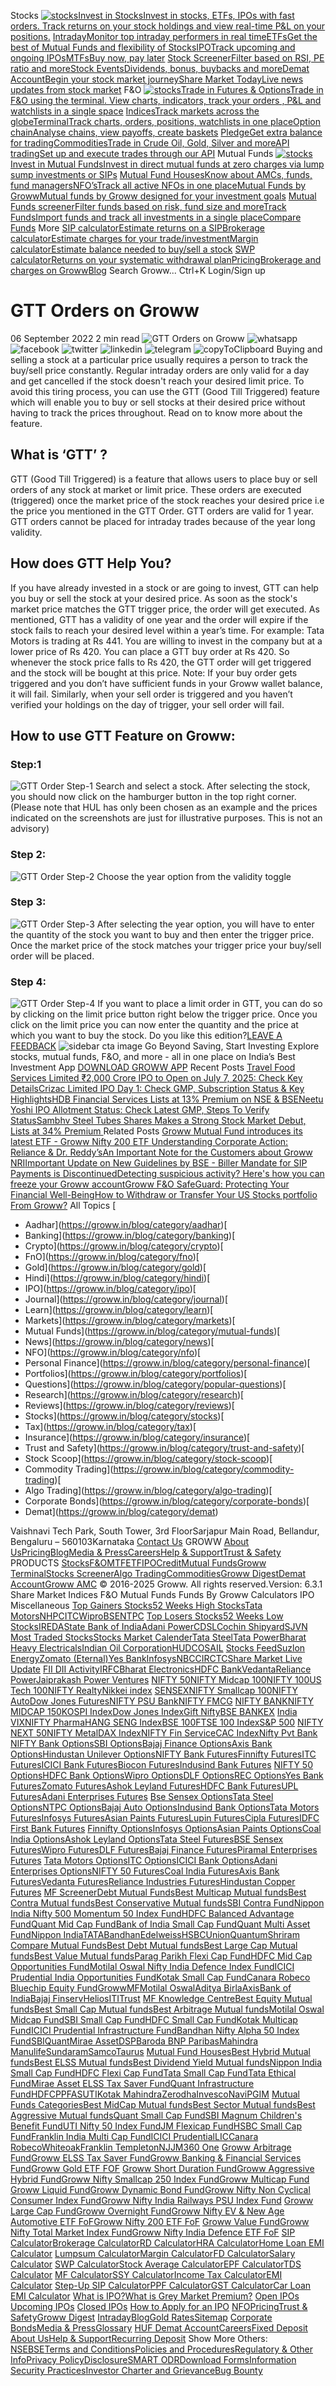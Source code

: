 Stocks
[![stocks](https://assets-netstorage.groww.in/web-assets/billion_groww_desktop/prod/_next/static/media/stocks.ca70f42c.webp)Invest in StocksInvest in stocks, ETFs, IPOs with fast orders. Track returns on your stock holdings and view real-time P&L on your positions.](https://groww.in/stocks)
[IntradayMonitor top intraday performers in real time](https://groww.in/stocks/intraday)[ETFsGet the best of Mutual Funds and flexibility of Stocks](https://groww.in/etfs)[IPOTrack upcoming and ongoing IPOs](https://groww.in/ipo)[MTFsBuy now, pay later](https://groww.in/stocks/mtf)
[Stock ScreenerFilter based on RSI, PE ratio and more](https://groww.in/stocks/filter)[Stock EventsDividends, bonus, buybacks and more](https://groww.in/stocks/calendar)[Demat AccountBegin your stock market journey](https://groww.in/open-demat-account)[Share Market TodayLive news updates from stock market](https://groww.in/share-market-today)
F&O
[![stocks](https://assets-netstorage.groww.in/web-assets/billion_groww_desktop/prod/_next/static/media/f&o.bb450b70.webp)Trade in Futures & OptionsTrade in F&O using the terminal. View charts, indicators, track your orders , P&L and watchlists in a single space](https://groww.in/futures-and-options)
[IndicesTrack markets across the globe](https://groww.in/indices)[TerminalTrack charts, orders, positions, watchlists in one place](https://groww.in/charts)[Option chainAnalyse chains, view payoffs, create baskets](https://groww.in/options/nifty)
[PledgeGet extra balance for trading](https://groww.in/available-for-pledge)[CommoditiesTrade in Crude Oil, Gold, Silver and more](https://groww.in/commodities)[API tradingSet up and execute trades through our API](https://groww.in/trade-api)
Mutual Funds
[![stocks](https://assets-netstorage.groww.in/web-assets/billion_groww_desktop/prod/_next/static/media/mutual_funds.9c9cff91.webp)Invest in Mutual FundsInvest in direct mutual funds at zero charges via lump sump investments or SIPs](https://groww.in/mutual-funds)
[Mutual Fund HousesKnow about AMCs, funds, fund managers](https://groww.in/mutual-funds/amc)[NFO’sTrack all active NFOs in one place](https://groww.in/nfo)[Mutual Funds by GrowwMutual funds by Groww designed for your investment goals](https://groww.in/mutual-funds/amc/groww-mutual-funds)
[Mutual Funds screenerFilter funds based on risk, fund size and more](https://groww.in/mutual-funds/filter)[Track FundsImport funds and track all investments in a single place](https://groww.in/track)[Compare Funds](https://groww.in/mutual-funds/compare)
More
[SIP calculatorEstimate returns on a SIP](https://groww.in/calculators/sip-calculator)[Brokerage calculatorEstimate charges for your trade/investment](https://groww.in/calculators/brokerage-calculator)[Margin calculatorEstimate balance needed to buy/sell a stock](https://groww.in/calculators/margin-calculator)
[SWP calculatorReturns on your systematic withdrawal plan](https://groww.in/calculators/swp-calculator)[PricingBrokerage and charges on Groww](https://groww.in/pricing)[Blog](https://groww.in/blog)
Search Groww...
Ctrl+K
Login/Sign up
# GTT Orders on Groww
06 September 2022
2 min read
![GTT Orders on Groww](https://cms-resources.groww.in/uploads/TATA_Motors_22_13fdd3cfb0.jpg)
![whatsapp](https://assets-netstorage.groww.in/web-assets/billion_groww_desktop/prod/_next/static/media/whatsappHover.1d05ff00.svg)
![facebook](https://assets-netstorage.groww.in/web-assets/billion_groww_desktop/prod/_next/static/media/facebookHover.1b8c6597.svg)
![twitter](https://assets-netstorage.groww.in/web-assets/billion_groww_desktop/prod/_next/static/media/twitterHover.56240533.svg)
![linkedin](https://assets-netstorage.groww.in/web-assets/billion_groww_desktop/prod/_next/static/media/linkedinHover.091d2117.svg)
![telegram](https://assets-netstorage.groww.in/web-assets/billion_groww_desktop/prod/_next/static/media/telegramHover.0ea658cc.svg)
![copyToClipboard](https://assets-netstorage.groww.in/web-assets/billion_groww_desktop/prod/_next/static/media/copyHover.0edc2b0f.svg)
Buying and selling a stock at a particular price usually requires a person to track the buy/sell price constantly. Regular intraday orders are only valid for a day and get cancelled if the stock doesn't reach your desired limit price. 
To avoid this tiring process, you can use the GTT (Good Till Triggered) feature which will enable you to buy or sell stocks at their desired price without having to track the prices throughout.
Read on to know more about the feature.
## **What is ‘GTT’ ?**
GTT (Good Till Triggered) is a feature that allows users to place buy or sell orders of any stock at market or limit price. These orders are executed (triggered) once the market price of the stock reaches your desired price i.e the price you mentioned in the GTT Order. GTT orders are valid for 1 year.
GTT orders cannot be placed for intraday trades because of the year long validity.
## **How does GTT Help You?**
If you have already invested in a stock or are going to invest, GTT can help you buy or sell the stock at your desired price. As soon as the stock's market price matches the GTT trigger price, the order will get executed. As mentioned, GTT has a validity of one year and the order will expire if the stock fails to reach your desired level within a year’s time.
For example:
Tata Motors is trading at Rs 441. You are willing to invest in the company but at a lower price of Rs 420. You can place a GTT buy order at Rs 420. So whenever the stock price falls to Rs 420, the GTT order will get triggered and the stock will be bought at this price.
Note: If your buy order gets triggered and you don’t have sufficient funds in your Groww wallet balance, it will fail. Similarly, when your sell order is triggered and you haven’t verified your holdings on the day of trigger, your sell order will fail.
## **How to use GTT Feature on Groww:**
### **Step:1**
![GTT Order Step-1](https://cms-resources.groww.in/uploads/GTT_Order_Step_1_3624c6f2ce.png)
Search and select a stock. After selecting the stock, you should now click on the hamburger button in the top right corner.
(Please note that HUL has only been chosen as an example and the prices indicated on the screenshots are just for illustrative purposes. This is not an advisory)
### **Step 2:**
![GTT Order Step-2](https://cms-resources.groww.in/uploads/GTT_Order_Step_2_ae3fd9eeac.png)
Choose the year option from the validity toggle
### **Step 3:**
![GTT Order Step-3](https://cms-resources.groww.in/uploads/GTT_Order_Step_3_62e85d363f.png)
After selecting the year option, you will have to enter the quantity of the stock you want to buy and then enter the trigger price. Once the market price of the stock matches your trigger price your buy/sell order will be placed.
### **Step 4:**
![GTT Order Step-4](https://cms-resources.groww.in/uploads/GTT_Order_Step_4_69a32157d0.png)
If you want to place a limit order in GTT, you can do so by clicking on the limit price button right below the trigger price. Once you click on the limit price you can now enter the quantity and the price at which you want to buy the stock.
Do you like this edition?[LEAVE A FEEDBACK](https://trygroww.typeform.com/to/Do49ICvJ)
![sidebar cta image](https://cms-resources.groww.in/uploads/Download_Groww_App_2_8994bdc905.png)
Go Beyond Saving, Start Investing
Explore stocks, mutual funds, F&O, and more - all in one place on India’s Best Investment App
[DOWNLOAD GROWW APP](https://app.groww.in/v3cO/znq1yprc)
Recent Posts
[Travel Food Services Limited ₹2,000 Crore IPO to Open on July 7, 2025: Check Key Details](https://groww.in/blog/travel-food-services-limited-2000-crore-ipo-to-open-on-july-7-2025)[Crizac Limited IPO Day 1: Check GMP, Subscription Status & Key Highlights](https://groww.in/blog/crizac-limited-ipo-day-1)[HDB Financial Services Lists at 13% Premium on NSE & BSE](https://groww.in/blog/hdb-financial-services-lists-at-13-percent-premium-on-nse-and-bse)[Neetu Yoshi IPO Allotment Status: Check Latest GMP, Steps To Verify Status](https://groww.in/blog/neetu-yoshi-ipo-allotment-status)[Sambhv Steel Tubes Shares Makes a Strong Stock Market Debut, Lists at 34% Premium ](https://groww.in/blog/sambhv-steel-tubes-shares-makes-a-strong-stock-market-debut)
Related Posts
[Groww Mutual Fund introduces its latest ETF - Groww Nifty 200 ETF ](https://groww.in/blog/groww-mutual-fund-introduces-its-latest-etf-groww-nifty-200-etf)[Understanding Corporate Action: Reliance & Dr. Reddy’s](https://groww.in/blog/understanding-reliance-and-dr-reddys-corporate-action)[An Important Note for the Customers about Groww NRI](https://groww.in/blog/important-update-from-growwnri)[Important Update on New Guidelines by BSE - Biller Mandate for SIP Payments is Discontinued](https://groww.in/blog/important-update-on-new-guidelines-by-bse-biller-mandate-for-sip-payments-is-discontinued)[Detecting suspicious activity? Here's how you can freeze your Groww account](https://groww.in/blog/freeze-groww-trading-account)[Groww F&O SafeGuard: Protecting Your Financial Well-Being](https://groww.in/blog/groww-fno-safeguard)[How to Withdraw or Transfer Your US Stocks portfolio From Groww?](https://groww.in/blog/how-to-transfer-us-stocks-from-groww-to-external-platform)
All Topics
[
  * Aadhar](https://groww.in/blog/category/aadhar)[
  * Banking](https://groww.in/blog/category/banking)[
  * Crypto](https://groww.in/blog/category/crypto)[
  * FnO](https://groww.in/blog/category/fno)[
  * Gold](https://groww.in/blog/category/gold)[
  * Hindi](https://groww.in/blog/category/hindi)[
  * IPO](https://groww.in/blog/category/ipo)[
  * Journal](https://groww.in/blog/category/journal)[
  * Learn](https://groww.in/blog/category/learn)[
  * Markets](https://groww.in/blog/category/markets)[
  * Mutual Funds](https://groww.in/blog/category/mutual-funds)[
  * News](https://groww.in/blog/category/news)[
  * NFO](https://groww.in/blog/category/nfo)[
  * Personal Finance](https://groww.in/blog/category/personal-finance)[
  * Portfolios](https://groww.in/blog/category/portfolios)[
  * Questions](https://groww.in/blog/category/popular-questions)[
  * Research](https://groww.in/blog/category/research)[
  * Reviews](https://groww.in/blog/category/reviews)[
  * Stocks](https://groww.in/blog/category/stocks)[
  * Tax](https://groww.in/blog/category/tax)[
  * Insurance](https://groww.in/blog/category/insurance)[
  * Trust and Safety](https://groww.in/blog/category/trust-and-safety)[
  * Stock Scoop](https://groww.in/blog/category/stock-scoop)[
  * Commodity Trading](https://groww.in/blog/category/commodity-trading)[
  * Algo Trading](https://groww.in/blog/category/algo-trading)[
  * Corporate Bonds](https://groww.in/blog/category/corporate-bonds)[
  * Demat](https://groww.in/blog/category/demat)

Vaishnavi Tech Park, South Tower, 3rd FloorSarjapur Main Road, Bellandur, Bengaluru – 560103Karnataka
[Contact Us](https://groww.in/help/my-account/searchable/how-to-call-groww-customer-care)
[](https://twitter.com/_groww)[](https://www.instagram.com/groww_official/)[](https://www.facebook.com/growwapp)[](https://in.linkedin.com/company/groww.in)[](http://bit.ly/2rjkBHu)
GROWW
[About Us](https://groww.in/about-us)[Pricing](https://groww.in/pricing)[Blog](https://groww.in/blog)[Media & Press](https://groww.in/press)[Careers](https://groww.in/careers)[Help & Support](https://groww.in/help)[Trust & Safety](https://groww.in/trust-and-safety)
PRODUCTS
[Stocks](https://groww.in/stocks)[F&O](https://groww.in/futures-and-options)[MTF](https://groww.in/stocks/mtf)[ETF](https://groww.in/etfs)[IPO](https://groww.in/ipo)[Credit](https://credit.groww.in)[Mutual Funds](https://groww.in/mutual-funds)[Groww Terminal](https://groww.in/charts)[Stocks Screener](https://groww.in/stocks/filter)[Algo Trading](https://groww.in/trade-api)[Commodities](https://groww.in/commodities)[Groww Digest](https://groww.in/digest)[Demat Account](https://groww.in/open-demat-account)[Groww AMC](https://groww.in/mutual-funds/amc)
© 2016-2025 Groww. All rights reserved.Version: 6.3.1
Share Market
Indices
F&O
Mutual Funds
Funds By Groww
Calculators
IPO
Miscellaneous
[Top Gainers Stocks](https://groww.in/markets/top-gainers)[52 Weeks High Stocks](https://groww.in/markets/52-week-high)[Tata Motors](https://groww.in/stocks/tata-motors-ltd)[NHPC](https://groww.in/stocks/nhpc-ltd)[ITC](https://groww.in/stocks/itc-ltd)[Wipro](https://groww.in/stocks/wipro-ltd)[BSE](https://groww.in/stocks/bse-ltd)[NTPC](https://groww.in/stocks/ntpc-green-energy-ltd)
[Top Losers Stocks](https://groww.in/markets/top-losers)[52 Weeks Low Stocks](https://groww.in/markets/52-week-low)[IREDA](https://groww.in/stocks/indian-renewable-energy-development-agency-ltd-1569588972606)[State Bank of India](https://groww.in/stocks/state-bank-of-india)[Adani Power](https://groww.in/stocks/adani-power-ltd)[CDSL](https://groww.in/stocks/central-depository-services-india-ltd)[Cochin Shipyard](https://groww.in/stocks/cochin-shipyard-ltd)[SJVN](https://groww.in/stocks/sjvn-ltd)
[Most Traded Stocks](https://groww.in/stocks/most-bought-stocks-on-groww)[Stocks Market Calender](https://groww.in/stocks/calendar)[Tata Steel](https://groww.in/stocks/tata-steel-ltd)[Tata Power](https://groww.in/stocks/tata-power-company-ltd)[Bharat Heavy Electricals](https://groww.in/stocks/bharat-heavy-electricals-ltd)[Indian Oil Corporation](https://groww.in/stocks/indian-oil-corporation-ltd)[HUDCO](https://groww.in/stocks/housing-urban-development-corporation-ltd)[SAIL](https://groww.in/stocks/steel-authority-of-india-ltd)
[Stocks Feed](https://groww.in/stock-feed)[Suzlon Energy](https://groww.in/stocks/suzlon-energy-ltd)[Zomato (Eternal)](https://groww.in/stocks/zomato-ltd)[Yes Bank](https://groww.in/stocks/yes-bank-ltd)[Infosys](https://groww.in/stocks/infosys-ltd)[NBCC](https://groww.in/stocks/nbcc-india-ltd)[IRCTC](https://groww.in/stocks/indian-railway-catering-tourism-corpn-ltd)[Share Market Live Update](https://groww.in/share-market-today)
[FII DII Activity](https://groww.in/fii-dii-data)[IRFC](https://groww.in/stocks/indian-railway-finance-corporation-ltd)[Bharat Electronics](https://groww.in/stocks/bharat-electronics-ltd)[HDFC Bank](https://groww.in/stocks/hdfc-bank-ltd)[Vedanta](https://groww.in/stocks/vedanta-ltd)[Reliance Power](https://groww.in/stocks/reliance-power-ltd)[Jaiprakash Power Ventures](https://groww.in/stocks/jaiprakash-power-ventures-ltd)
[NIFTY 50](https://groww.in/indices/nifty)[NIFTY Midcap 100](https://groww.in/indices/nifty-midcap)[NIFTY 100](https://groww.in/indices/nifty-218500)[US Tech 100](https://groww.in/indices/global-indices/nasdaq)[NIFTY Realty](https://groww.in/indices/nifty-realty)[Nikkei index](https://groww.in/indices/global-indices/nikkei)
[SENSEX](https://groww.in/indices/sp-bse-sensex)[NIFTY Smallcap 100](https://groww.in/indices/nifty-smallcap-100)[NIFTY Auto](https://groww.in/indices/nifty-auto)[Dow Jones Futures](https://groww.in/indices/global-indices/dow-jones-futures)[NIFTY PSU Bank](https://groww.in/indices/nifty-psu-bank)[NIFTY FMCG](https://groww.in/indices/nifty-fmcg)
[NIFTY BANK](https://groww.in/indices/nifty-bank)[NIFTY MIDCAP 150](https://groww.in/indices/nifty-midcap-150)[KOSPI Index](https://groww.in/indices/global-indices/kospi)[Dow Jones Index](https://groww.in/indices/global-indices/dow-jones)[Gift Nifty](https://groww.in/indices/global-indices/sgx-nifty)[BSE BANKEX](https://groww.in/indices/sp-bse-bankex)
[India VIX](https://groww.in/indices/india-vix)[NIFTY Pharma](https://groww.in/indices/nifty-pharma)[HANG SENG Index](https://groww.in/indices/global-indices/hang-seng)[BSE 100](https://groww.in/indices/bse-100)[FTSE 100 Index](https://groww.in/indices/global-indices/ftse)[S&P 500](https://groww.in/indices/global-indices/sp-500)
[NIFTY NEXT 50](https://groww.in/indices/nifty-next)[NIFTY Metal](https://groww.in/indices/nifty-metal)[DAX Index](https://groww.in/indices/global-indices/dax)[NIFTY Fin Service](https://groww.in/indices/nifty-financial-services)[CAC Index](https://groww.in/indices/global-indices/cac)[Nifty Pvt Bank](https://groww.in/indices/nifty-pvt-bank)
[NIFTY Bank Options](https://groww.in/options/nifty-bank)[SBI Options](https://groww.in/options/state-bank-of-india)[Bajaj Finance Options](https://groww.in/options/bajaj-finance-ltd)[Axis Bank Options](https://groww.in/options/axis-bank-ltd)[Hindustan Unilever Options](https://groww.in/options/hindustan-unilever-ltd)[NIFTY Bank Futures](https://groww.in/futures/nifty-bank)[Finnifty Futures](https://groww.in/futures/nifty-financial-services)[ITC Futures](https://groww.in/futures/itc-ltd)[ICICI Bank Futures](https://groww.in/futures/icici-bank-ltd)[Biocon Futures](https://groww.in/futures/biocon-ltd)[Indusind Bank Futures](https://groww.in/futures/indusind-bank-ltd)
[NIFTY 50 Options](https://groww.in/options/nifty)[HDFC Bank Options](https://groww.in/options/hdfc-bank-ltd)[Wipro Options](https://groww.in/options/wipro-ltd)[DLF Options](https://groww.in/options/dlf-ltd)[REC Options](https://groww.in/options/rec-ltd)[Yes Bank Futures](https://groww.in/futures/yes-bank-ltd)[Zomato Futures](https://groww.in/futures/zomato-ltd)[Ashok Leyland Futures](https://groww.in/futures/ashok-leyland-ltd)[HDFC Bank Futures](https://groww.in/futures/hdfc-bank-ltd)[UPL Futures](https://groww.in/futures/upl-ltd)[Adani Enterprises Futures](https://groww.in/futures/adani-enterprises-ltd)
[Bse Sensex Options](https://groww.in/options/sp-bse-sensex)[Tata Steel Options](https://groww.in/options/tata-steel-ltd)[NTPC Options](https://groww.in/options/ntpc-ltd)[Bajaj Auto Options](https://groww.in/options/bajaj-auto-ltd)[Indusind Bank Options](https://groww.in/options/indusind-bank-ltd)[Tata Motors Futures](https://groww.in/futures/tata-motors-ltd)[Infosys Futures](https://groww.in/futures/infosys-ltd)[Asian Paints Futures](https://groww.in/futures/asian-paints-ltd)[Lupin Futures](https://groww.in/futures/lupin-ltd)[Cipla Futures](https://groww.in/futures/cipla-ltd)[IDFC First Bank Futures](https://groww.in/futures/idfc-bank-ltd)
[Finnifty Options](https://groww.in/options/nifty-financial-services)[Infosys Options](https://groww.in/options/infosys-ltd)[Asian Paints Options](https://groww.in/options/asian-paints-ltd)[Coal India Options](https://groww.in/options/coal-india-ltd)[Ashok Leyland Options](https://groww.in/options/ashok-leyland-ltd)[Tata Steel Futures](https://groww.in/futures/tata-steel-ltd)[BSE Sensex Futures](https://groww.in/futures/sp-bse-sensex)[Wipro Futures](https://groww.in/futures/wipro-ltd)[DLF Futures](https://groww.in/futures/dlf-ltd)[Bajaj Finance Futures](https://groww.in/futures/bajaj-finance-ltd)[Piramal Enterprises Futures](https://groww.in/futures/piramal-enterprises-ltd)
[Tata Motors Options](https://groww.in/options/tata-motors-ltd)[ITC Options](https://groww.in/options/itc-ltd)[ICICI Bank Options](https://groww.in/options/icici-bank-ltd)[Adani Enterprises Options](https://groww.in/options/adani-enterprises-ltd)[NIFTY 50 Futures](https://groww.in/futures/nifty)[Coal India Futures](https://groww.in/futures/coal-india-ltd)[Axis Bank Futures](https://groww.in/futures/axis-bank-ltd)[Vedanta Futures](https://groww.in/futures/vedanta-ltd)[Reliance Industries Futures](https://groww.in/futures/reliance-industries-ltd)[Hindustan Copper Futures](https://groww.in/futures/hindustan-copper-ltd)
[MF Screener](https://groww.in/mutual-funds/filter)[Debt Mutual Funds](https://groww.in/mutual-funds/debt-funds)[Best Multicap Mutual funds](https://groww.in/mutual-funds/category/best-multi-cap-mutual-funds)[Best Contra Mutual funds](https://groww.in/mutual-funds/category/best-contra-mutual-funds)[Best Conservative Mutual funds](https://groww.in/mutual-funds/category/best-conservative-mutual-funds)[SBI Contra Fund](https://groww.in/mutual-funds/sbi-contra-fund-direct-growth)[Nippon India Nifty 500 Momentum 50 Index Fund](https://groww.in/mutual-funds/nippon-india-nifty-500-momentum-50-index-fund-direct-growth)[HDFC Balanced Advantage Fund](https://groww.in/mutual-funds/hdfc-balanced-advantage-fund-direct-growth)[Quant Mid Cap Fund](https://groww.in/mutual-funds/quant-mid-cap-fund-direct-growth)[Bank of India Small Cap Fund](https://groww.in/mutual-funds/bank-of-india-small-cap-fund-direct-growth)[Quant Multi Asset Fund](https://groww.in/mutual-funds/quant-multi-asset-fund-direct-growth)[Nippon India](https://groww.in/mutual-funds/amc/nippon-india-mutual-funds)[TATA](https://groww.in/mutual-funds/amc/tata-mutual-funds)[Bandhan](https://groww.in/mutual-funds/amc/bandhan-mutual-funds)[Edelweiss](https://groww.in/mutual-funds/amc/edelweiss-mutual-funds)[HSBC](https://groww.in/mutual-funds/amc/hsbc-mutual-funds)[Union](https://groww.in/mutual-funds/amc/union-mutual-funds)[Quantum](https://groww.in/mutual-funds/amc/quantum-mutual-funds)[Shriram](https://groww.in/mutual-funds/amc/shriram-mutual-funds)
[Compare Mutual Funds](https://groww.in/mutual-funds/compare)[Best Debt Mutual funds](https://groww.in/mutual-funds/category/best-debt-mutual-funds)[Best Large Cap Mutual funds](https://groww.in/mutual-funds/category/best-large-cap-mutual-funds)[Best Value Mutual funds](https://groww.in/mutual-funds/category/best-value-mutual-funds)[Parag Parikh Flexi Cap Fund](https://groww.in/mutual-funds/parag-parikh-long-term-value-fund-direct-growth)[HDFC Mid Cap Opportunities Fund](https://groww.in/mutual-funds/hdfc-mid-cap-opportunities-fund-direct-growth)[Motilal Oswal Nifty India Defence Index Fund](https://groww.in/mutual-funds/motilal-oswal-nifty-india-defence-index-fund-direct-growth)[ICICI Prudential India Opportunities Fund](https://groww.in/mutual-funds/icici-prudential-india-opportunities-fund-direct-growth)[Kotak Small Cap Fund](https://groww.in/mutual-funds/kotak-midcap-fund-direct-growth)[Canara Robeco Bluechip Equity Fund](https://groww.in/mutual-funds/canara-robeco-large-cap-fund-direct-growth)[GrowwMF](https://groww.in/mutual-funds/amc/groww-mutual-funds)[Motilal Oswal](https://groww.in/mutual-funds/amc/motilal-oswal-mutual-funds)[Aditya Birla](https://groww.in/mutual-funds/amc/aditya-birla-sun-life-mutual-funds)[Axis](https://groww.in/mutual-funds/amc/axis-mutual-funds)[Bank of India](https://groww.in/mutual-funds/amc/bank-of-india-mutual-funds)[Bajaj Finserv](https://groww.in/mutual-funds/amc/bajaj-finserv-mutual-funds)[Helios](https://groww.in/mutual-funds/amc/helios-mutual-funds)[ITI](https://groww.in/mutual-funds/amc/iti-mutual-funds)[Trust](https://groww.in/mutual-funds/amc/trust-mutual-funds)
[MF Knowledge Centre](https://groww.in/blog/category/mutual-funds)[Best Equity Mutual funds](https://groww.in/mutual-funds/category/best-equity-mutual-funds)[Best Small Cap Mutual funds](https://groww.in/mutual-funds/category/best-small-cap-mutual-funds)[Best Arbitrage Mutual funds](https://groww.in/mutual-funds/category/best-arbitrage-mutual-funds)[Motilal Oswal Midcap Fund](https://groww.in/mutual-funds/motilal-oswal-most-focused-midcap-30-fund-direct-growth)[SBI Small Cap Fund](https://groww.in/mutual-funds/sbi-small-midcap-fund-direct-growth)[HDFC Small Cap Fund](https://groww.in/mutual-funds/hdfc-small-cap-fund-direct-growth)[Kotak Multicap Fund](https://groww.in/mutual-funds/kotak-multicap-fund-direct-growth)[ICICI Prudential Infrastructure Fund](https://groww.in/mutual-funds/icici-prudential-infrastructure-fund-direct-growth)[Bandhan Nifty Alpha 50 Index Fund](https://groww.in/mutual-funds/bandhan-nifty-alpha-50-index-fund-direct-growth)[SBI](https://groww.in/mutual-funds/amc/sbi-mutual-funds)[Quant](https://groww.in/mutual-funds/amc/quant-mutual-funds)[Mirae Asset](https://groww.in/mutual-funds/amc/mirae-asset-mutual-funds)[DSP](https://groww.in/mutual-funds/amc/dsp-mutual-funds)[Baroda BNP Paribas](https://groww.in/mutual-funds/amc/baroda-bnp-paribas-mutual-funds)[Mahindra Manulife](https://groww.in/mutual-funds/amc/mahindra-manulife-mutual-funds)[Sundaram](https://groww.in/mutual-funds/amc/sundaram-mutual-funds)[Samco](https://groww.in/mutual-funds/amc/samco-mutual-funds)[Taurus](https://groww.in/mutual-funds/amc/taurus-mutual-funds)
[Mutual Fund Houses](https://groww.in/mutual-funds/amc)[Best Hybrid Mutual funds](https://groww.in/mutual-funds/category/best-hybrid-mutual-funds)[Best ELSS Mutual funds](https://groww.in/mutual-funds/category/best-elss-mutual-funds)[Best Dividend Yield Mutual funds](https://groww.in/mutual-funds/category/best-dividend-yield-mutual-funds)[Nippon India Small Cap Fund](https://groww.in/mutual-funds/nippon-india-small-cap-fund-direct-growth)[HDFC Flexi Cap Fund](https://groww.in/mutual-funds/hdfc-equity-fund-direct-growth)[Tata Small Cap Fund](https://groww.in/mutual-funds/tata-small-cap-fund-direct-growth)[Tata Ethical Fund](https://groww.in/mutual-funds/tata-ethical-fund-direct-growth)[Mirae Asset ELSS Tax Saver Fund](https://groww.in/mutual-funds/mirae-asset-elss-tax-saver-fund-direct-growth)[Quant Infrastructure Fund](https://groww.in/mutual-funds/quant-infrastructure-fund-direct-growth)[HDFC](https://groww.in/mutual-funds/amc/hdfc-mutual-funds)[PPFAS](https://groww.in/mutual-funds/amc/ppfas-mutual-funds)[UTI](https://groww.in/mutual-funds/amc/uti-mutual-funds)[Kotak Mahindra](https://groww.in/mutual-funds/amc/kotak-mahindra-mutual-funds)[Zerodha](https://groww.in/mutual-funds/amc/zerodha-mutual-funds)[Invesco](https://groww.in/mutual-funds/amc/invesco-mutual-funds)[Navi](https://groww.in/mutual-funds/amc/navi-mutual-funds)[PGIM](https://groww.in/mutual-funds/amc/pgim-india-mutual-funds)
[Mutual Funds Categories](https://groww.in/mutual-funds/category)[Best MidCap Mutual funds](https://groww.in/mutual-funds/category/best-mid-cap-mutual-funds)[Best Sector Mutual funds](https://groww.in/mutual-funds/category/best-sector-mutual-funds)[Best Aggressive Mutual funds](https://groww.in/mutual-funds/category/best-aggressive-mutual-funds)[Quant Small Cap Fund](https://groww.in/mutual-funds/quant-small-cap-fund-direct-plan-growth)[SBI Magnum Children's Benefit Fund](https://groww.in/mutual-funds/sbi-magnum-children-benefit-plan-direct)[UTI Nifty 50 Index Fund](https://groww.in/mutual-funds/uti-nifty-fund-direct-growth)[JM Flexicap Fund](https://groww.in/mutual-funds/jm-multi-strategy-fund-direct-growth)[HSBC Small Cap Fund](https://groww.in/mutual-funds/hsbc-small-cap-fund-direct-growth)[Franklin India Multi Cap Fund](https://groww.in/mutual-funds/franklin-india-multi-cap-fund-direct-growth)[ICICI Prudential](https://groww.in/mutual-funds/amc/icici-prudential-mutual-funds)[LIC](https://groww.in/mutual-funds/amc/lic-mutual-funds)[Canara Robeco](https://groww.in/mutual-funds/amc/canara-robeco-mutual-funds)[Whiteoak](https://groww.in/mutual-funds/amc/whiteoak-capital-mutual-funds)[Franklin Templeton](https://groww.in/mutual-funds/amc/franklin-templeton-mutual-funds)[NJ](https://groww.in/mutual-funds/amc/nj-mutual-funds)[JM](https://groww.in/mutual-funds/amc/jm-financial-mutual-funds)[360 One](https://groww.in/mutual-funds/amc/360-one-mutual-funds)
[Groww Arbitrage Fund](https://groww.in/mutual-funds/groww-arbitrage-fund-direct-growth)[Groww ELSS Tax Saver Fund](https://groww.in/mutual-funds/groww-elss-tax-saver-fund-direct-growth)[Groww Banking & Financial Services Fund](https://groww.in/mutual-funds/groww-banking-financial-services-fund-direct-growth)[Groww Gold ETF FOF](https://groww.in/mutual-funds/groww-gold-etf-fof-direct-growth)
[Groww Short Duration Fund](https://groww.in/mutual-funds/groww-short-duration-fund-direct-growth)[Groww Aggressive Hybrid Fund](https://groww.in/mutual-funds/groww-aggressive-hybrid-fund-direct-growth)[Groww Nifty Smallcap 250 Index Fund](https://groww.in/mutual-funds/groww-nifty-smallcap-250-index-fund-direct-growth)[Groww Multicap Fund](https://groww.in/mutual-funds/groww-multicap-fund-direct-growth)
[Groww Liquid Fund](https://groww.in/mutual-funds/groww-liquid-fund-direct-growth)[Groww Dynamic Bond Fund](https://groww.in/mutual-funds/groww-dynamic-bond-fund-direct-growth)[Groww Nifty Non Cyclical Consumer Index Fund](https://groww.in/mutual-funds/groww-nifty-non-cyclical-consumer-index-fund-direct-growth)[Groww Nifty India Railways PSU Index Fund](https://groww.in/mutual-funds/groww-nifty-india-railways-psu-index-fund-direct-growth)
[Groww Large Cap Fund](https://groww.in/mutual-funds/groww-large-cap-fund-direct-growth)[Groww Overnight Fund](https://groww.in/mutual-funds/groww-overnight-fund-direct-growth)[Groww Nifty EV & New Age Automotive ETF FoF](https://groww.in/mutual-funds/groww-nifty-ev-new-age-automotive-etf-fof-direct-growth)[Groww Nifty 200 ETF FoF](https://groww.in/mutual-funds/groww-nifty-200-etf-fof-direct-growth)
[Groww Value Fund](https://groww.in/mutual-funds/groww-value-fund-direct-growth)[Groww Nifty Total Market Index Fund](https://groww.in/mutual-funds/groww-nifty-total-market-index-fund-direct-growth)[Groww Nifty India Defence ETF FoF](https://groww.in/mutual-funds/groww-nifty-india-defence-etf-fof-direct-growth)
[SIP Calculator](https://groww.in/calculators/sip-calculator)[Brokerage Calculator](https://groww.in/calculators/brokerage-calculator)[RD Calculator](https://groww.in/calculators/rd-calculator)[HRA Calculator](https://groww.in/calculators/hra-calculator)[Home Loan EMI Calculator](https://groww.in/calculators/home-loan-emi-calculator)
[Lumpsum Calculator](https://groww.in/calculators/lumpsum-calculator)[Margin Calculator](https://groww.in/calculators/margin-calculator)[FD Calculator](https://groww.in/calculators/fd-calculator)[Salary Calculator](https://groww.in/calculators/salary-calculator)
[SWP Calculator](https://groww.in/calculators/swp-calculator)[Stock Average Calculator](https://groww.in/calculators/stock-average-calculator)[EPF Calculator](https://groww.in/calculators/epf-calculator)[TDS Calculator](https://groww.in/calculators/tds-calculator)
[MF Calculator](https://groww.in/calculators/mutual-fund-returns-calculator)[SSY Calculator](https://groww.in/calculators/sukanya-samriddhi-yojana-calculator)[Income Tax Calculator](https://groww.in/calculators/income-tax-calculator)[EMI Calculator](https://groww.in/calculators/emi-calculator)
[Step-Up SIP Calculator](https://groww.in/calculators/step-up-sip-calculator)[PPF Calculator](https://groww.in/calculators/ppf-calculator)[GST Calculator](https://groww.in/calculators/gst-calculator)[Car Loan EMI Calculator](https://groww.in/calculators/car-loan-emi-calculator)
[What is IPO?](https://groww.in/p/what-is-ipo)[What is Grey Market Premium?](https://groww.in/p/what-is-grey-market)
[Open IPOs](https://groww.in/ipo)
[Upcoming IPOs](https://groww.in/ipo/upcoming)
[Closed IPOs](https://groww.in/ipo/closed)
[How to Apply for an IPO](https://groww.in/blog/how-to-invest-in-an-ipo-online)
[NFO](https://groww.in/nfo)[Pricing](https://groww.in/pricing)[Trust & Safety](https://groww.in/trust-and-safety)[Groww Digest](https://groww.in/digest)
[Intraday](https://groww.in/stocks/intraday)[Blog](https://groww.in/blog)[Gold Rates](https://groww.in/gold-rates)[Sitemap](https://groww.in/sitemap)
[Corporate Bonds](https://groww.in/corporate-bonds/ipo)[Media & Press](https://groww.in/press)[Glossary](https://groww.in/p)
[HUF Demat Account](https://groww.in/open-huf-demat-account)[Careers](https://groww.in/careers)[Fixed Deposit](https://groww.in/fixed-deposits/fd-interest-rates)
[About Us](https://groww.in/about-us)[Help & Support](https://groww.in/help)[Recurring Deposit](https://groww.in/recurring-deposit/rd-interest-rates)
Show More
Others:
[NSE](https://www1.nseindia.com/)[BSE](https://www.bseindia.com/)[Terms and Conditions](https://groww.in/terms-and-conditions/)[Policies and Procedures](https://groww.in/p/policies/)[Regulatory & Other Info](https://groww.in/regulatory-and-other-information)[Privacy Policy](https://groww.in/privacy-policy/)[Disclosure](https://groww.in/p/disclosure/)[SMART ODR](https://smartodr.in/)[Download Forms](https://groww.in/download-forms)[Information Security Practices](https://groww.in/p/security)[Investor Charter and Grievance](https://groww.in/investor-charters-and-grievance)[Bug Bounty](https://security.groww.in)
